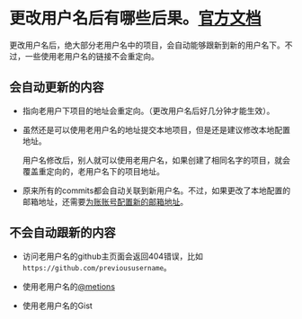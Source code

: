 # 更改用户名后有哪些后果。[官方文档](https://help.github.com/articles/what-happens-when-i-change-my-username/)

更改用户名后，绝大部分老用户名中的项目，会自动能够跟新到新的用户名下。不过，一些使用老用户名的链接不会重定向。

## 会自动更新的内容

-   指向老用户下项目的地址会重定向。（更改用户名后好几分钟才能生效）。
-   虽然还是可以使用老用户名的地址提交本地项目，但是还是建议修改本地配置地址。

    用户名修改后，别人就可以使用老用户名，如果创建了相同名字的项目，就会覆盖重定向的，老用户名下的项目地址。

-   原来所有的commits都会自动关联到新用户名。不过，如果更改了本地配置的邮箱地址，还需要[为账账号配置新的邮箱地址](https://help.github.com/articles/adding-an-email-address-to-your-github-account/)。

## 不会自动跟新的内容

-   访问老用户名的github主页面会返回404错误，比如`https://github.com/previoususername`。
-   使用老用户名的[@metions](https://help.github.com/articles/basic-writing-and-formatting-syntax/#mentioning-users-and-teams)

-   使用老用户名的Gist
